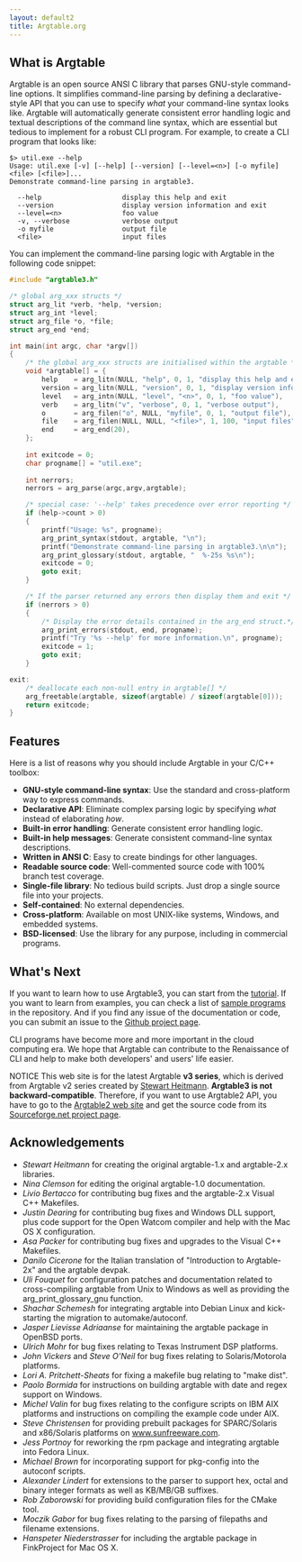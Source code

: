 ```yaml
---
layout: default2
title: Argtable.org
---
```


## What is Argtable

Argtable is an open source ANSI C library that parses GNU-style command-line options. It simplifies command-line parsing by defining a declarative-style API that you can use to specify *what* your command-line syntax looks like. Argtable will automatically generate consistent error handling logic and textual descriptions of the command line syntax, which are essential but tedious to implement for a robust CLI program. For example, to create a CLI program that looks like:

```
$> util.exe --help
Usage: util.exe [-v] [--help] [--version] [--level=<n>] [-o myfile] <file> [<file>]...
Demonstrate command-line parsing in argtable3.

  --help                    display this help and exit
  --version                 display version information and exit
  --level=<n>               foo value
  -v, --verbose             verbose output
  -o myfile                 output file
  <file>                    input files
```

You can implement the command-line parsing logic with Argtable in the following code snippet:

```cpp
#include "argtable3.h"

/* global arg_xxx structs */
struct arg_lit *verb, *help, *version;
struct arg_int *level;
struct arg_file *o, *file;
struct arg_end *end;

int main(int argc, char *argv[])
{
    /* the global arg_xxx structs are initialised within the argtable */
    void *argtable[] = {
        help    = arg_litn(NULL, "help", 0, 1, "display this help and exit"),
        version = arg_litn(NULL, "version", 0, 1, "display version info and exit"),
        level   = arg_intn(NULL, "level", "<n>", 0, 1, "foo value"),
        verb    = arg_litn("v", "verbose", 0, 1, "verbose output"),
        o       = arg_filen("o", NULL, "myfile", 0, 1, "output file"),
        file    = arg_filen(NULL, NULL, "<file>", 1, 100, "input files"),
        end     = arg_end(20),
    };
    
    int exitcode = 0;
    char progname[] = "util.exe";
    
    int nerrors;
    nerrors = arg_parse(argc,argv,argtable);

    /* special case: '--help' takes precedence over error reporting */
    if (help->count > 0)
    {
        printf("Usage: %s", progname);
        arg_print_syntax(stdout, argtable, "\n");
        printf("Demonstrate command-line parsing in argtable3.\n\n");
        arg_print_glossary(stdout, argtable, "  %-25s %s\n");
        exitcode = 0;
        goto exit;
    }

    /* If the parser returned any errors then display them and exit */
    if (nerrors > 0)
    {
        /* Display the error details contained in the arg_end struct.*/
        arg_print_errors(stdout, end, progname);
        printf("Try '%s --help' for more information.\n", progname);
        exitcode = 1;
        goto exit;
    }

exit:
    /* deallocate each non-null entry in argtable[] */
    arg_freetable(argtable, sizeof(argtable) / sizeof(argtable[0]));
    return exitcode;
}
```


## Features

Here is a list of reasons why you should include Argtable in your C/C++ toolbox:

* **GNU-style command-line syntax**: Use the standard and cross-platform way to express commands.
* **Declarative API**: Eliminate complex parsing logic by specifying *what* instead of elaborating *how*.
* **Built-in error handling**: Generate consistent error handling logic.
* **Built-in help messages**: Generate consistent command-line syntax descriptions.
* **Written in ANSI C**: Easy to create bindings for other languages.
* **Readable source code**: Well-commented source code with 100% branch test coverage.
* **Single-file library**: No tedious build scripts. Just drop a single source file into your projects.
* **Self-contained**: No external dependencies.
* **Cross-platform**: Available on most UNIX-like systems, Windows, and embedded systems.
* **BSD-licensed**: Use the library for any purpose, including in commercial programs.


## What's Next

If you want to learn how to use Argtable3, you can start from the [tutorial][tutorial]. If you want to learn from examples, you can check a list of [sample programs][example] in the repository. And if you find any issue of the documentation or code, you can submit an issue to the [Github project page][issue].

CLI programs have become more and more important in the cloud computing era. We hope that Argtable can contribute to the Renaissance of CLI and help to make both developers' and users' life easier.

<span class="label label-default">NOTICE</span> This web site is for the latest Argtable **v3 series**, which is derived from Argtable v2 series created by [Stewart Heitmann][heitmann]. **Argtable3 is not backward-compatible**. Therefore, if you want to use Argtable2 API, you have to go to the [Argtable2 web site][argtable2] and get the source code from its [Sourceforge.net project page][argtable2-sourceforge].


## Acknowledgements

* *Stewart Heitmann* for creating the original argtable-1.x and argtable-2.x libraries.
* *Nina Clemson* for editing the original argtable-1.0 documentation.
* *Livio Bertacco* for contributing bug fixes and the argtable-2.x Visual C++ Makefiles.
* *Justin Dearing* for contributing bug fixes and Windows DLL support, plus code support for the Open Watcom compiler and help with the Mac OS X configuration.
* *Asa Packer* for contributing bug fixes and upgrades to the Visual C++ Makefiles.
* *Danilo Cicerone* for the Italian translation of "Introduction to Argtable-2x" and the argtable devpak.
* *Uli Fouquet* for configuration patches and documentation related to cross-compiling argtable from Unix to Windows as well as providing the arg_print_glossary_gnu function.
* *Shachar Schemesh* for integrating argtable into Debian Linux and kick-starting the migration to automake/autoconf.
* *Jasper Lievisse Adriaanse* for maintaining the argtable package in OpenBSD ports.
* *Ulrich Mohr* for bug fixes relating to Texas Instrument DSP platforms.
* *John Vickers* and *Steve O'Neil* for bug fixes relating to Solaris/Motorola platforms.
* *Lori A. Pritchett-Sheats* for fixing a makefile bug relating to "make dist".
* *Paolo Bormida* for instructions on building argtable with date and regex support on Windows.
* *Michel Valin* for bug fixes relating to the configure scripts on IBM AIX platforms and instructions on compiling the example code under AIX.
* *Steve Christensen* for providing prebuilt packages for SPARC/Solaris and x86/Solaris platforms on www.sunfreeware.com.
* *Jess Portnoy* for reworking the rpm package and integrating argtable into Fedora Linux.
* *Michael Brown* for incorporating support for pkg-config into the autoconf scripts.
* *Alexander Lindert* for extensions to the parser to support hex, octal and binary integer formats as well as KB/MB/GB suffixes.
* *Rob Zaborowski* for providing build configuration files for the CMake tool.
* *Moczik Gabor* for bug fixes relating to the parsing of filepaths and filename extensions.
* *Hanspeter Niederstrasser* for including the argtable package in FinkProject for Mac OS X.

[heitmann]: email:sheitmann@users.sourceforge.net
[argtable2]: http://argtable.sourceforge.net/
[argtable2-sourceforge]: http://sourceforge.net/projects/argtable/
[tutorial]: https://www.argtable.org/tutorial/
[example]: https://github.com/argtable/argtable3/tree/master/examples
[doc]: http://argtable.org/documentation/
[issue]: https://github.com/argtable/argtable3/issues

